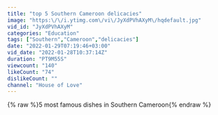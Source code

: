 ```yaml
---
title: "top 5 Southern Cameroon delicacies"
image: "https:\/\/i.ytimg.com\/vi\/JyXdPVhAXyM\/hqdefault.jpg"
vid_id: "JyXdPVhAXyM"
categories: "Education"
tags: ["Southern","Cameroon","delicacies"]
date: "2022-01-29T07:19:46+03:00"
vid_date: "2022-01-28T10:37:14Z"
duration: "PT9M55S"
viewcount: "140"
likeCount: "74"
dislikeCount: ""
channel: "House of Love"
---
```

{% raw %}5 most famous dishes in Southern Cameroon{% endraw %}

